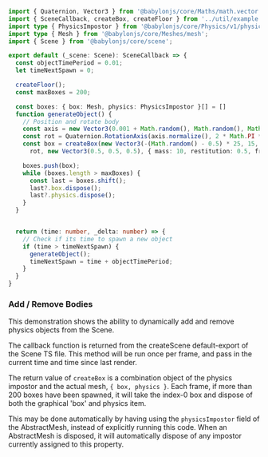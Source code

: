 ```typescript
import { Quaternion, Vector3 } from '@babylonjs/core/Maths/math.vector';
import { SceneCallback, createBox, createFloor } from '../util/example';
import type { PhysicsImpostor } from '@babylonjs/core/Physics/v1/physicsImpostor';
import type { Mesh } from '@babylonjs/core/Meshes/mesh';
import { Scene } from '@babylonjs/core/scene';

export default (_scene: Scene): SceneCallback => {
  const objectTimePeriod = 0.01;
  let timeNextSpawn = 0;

  createFloor();
  const maxBoxes = 200;

  const boxes: { box: Mesh, physics: PhysicsImpostor }[] = []
  function generateObject() {
    // Position and rotate body
    const axis = new Vector3(0.001 + Math.random(), Math.random(), Math.random());
    const rot = Quaternion.RotationAxis(axis.normalize(), 2 * Math.PI * Math.random());
    const box = createBox(new Vector3(-(Math.random() - 0.5) * 25, 15, (Math.random() - 0.5) * 25),
      rot, new Vector3(0.5, 0.5, 0.5), { mass: 10, restitution: 0.5, friction: 1 }, '#ff0000');

    boxes.push(box);
    while (boxes.length > maxBoxes) {
      const last = boxes.shift();
      last?.box.dispose();
      last?.physics.dispose();
    }
  }


  return (time: number, _delta: number) => {
    // Check if its time to spawn a new object
    if (time > timeNextSpawn) {
      generateObject();
      timeNextSpawn = time + objectTimePeriod;
    }
  }
}
```

### Add / Remove Bodies

This demonstration shows the ability to dynamically add and remove physics objects from the Scene.

The callback function is returned from the createScene default-export of the Scene TS file. This method will be run once per frame, and pass in the current time and time since last render.

The return value of `createBox` is a combination object of the physics impostor and the actual mesh, `{ box, physics }`.
Each frame, if more than 200 boxes have been spawned, it will take the index-0 box and dispose of both the graphical 'box' and physics item.

This may be done automatically by having using the `physicsImpostor` field of the AbstractMesh, instead of explicitly running this code.
When an AbstractMesh is disposed, it will automatically dispose of any impostor currently assigned to this property.